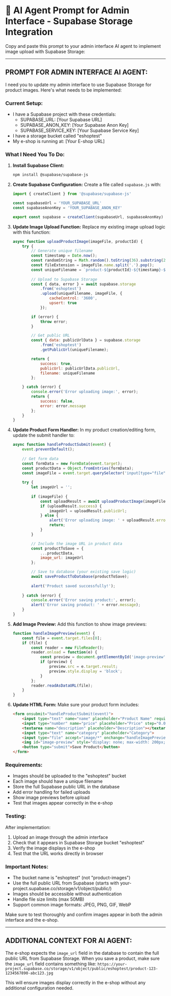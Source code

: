 # 🤖 AI Agent Prompt for Admin Interface - Supabase Storage Integration

Copy and paste this prompt to your admin interface AI agent to implement image upload with Supabase Storage:

---

## PROMPT FOR ADMIN INTERFACE AI AGENT:

I need you to update my admin interface to use Supabase Storage for product images. Here's what needs to be implemented:

### Current Setup:
- I have a Supabase project with these credentials:
  - SUPABASE_URL: [Your Supabase URL]
  - SUPABASE_ANON_KEY: [Your Supabase Anon Key]
  - SUPABASE_SERVICE_KEY: [Your Supabase Service Key]
- I have a storage bucket called "eshoptest" 
- My e-shop is running at: [Your E-shop URL]

### What I Need You To Do:

1. **Install Supabase Client:**
   ```bash
   npm install @supabase/supabase-js
   ```

2. **Create Supabase Configuration:**
   Create a file called `supabase.js` with:
   ```javascript
   import { createClient } from '@supabase/supabase-js'

   const supabaseUrl = 'YOUR_SUPABASE_URL'
   const supabaseAnonKey = 'YOUR_SUPABASE_ANON_KEY'

   export const supabase = createClient(supabaseUrl, supabaseAnonKey)
   ```

3. **Update Image Upload Function:**
   Replace my existing image upload logic with this function:
   ```javascript
   async function uploadProductImage(imageFile, productId) {
       try {
           // Generate unique filename
           const timestamp = Date.now();
           const randomString = Math.random().toString(36).substring(2);
           const fileExtension = imageFile.name.split('.').pop();
           const uniqueFilename = `product-${productId}-${timestamp}-${randomString}.${fileExtension}`;
           
           // Upload to Supabase Storage
           const { data, error } = await supabase.storage
               .from('eshoptest')
               .upload(uniqueFilename, imageFile, {
                   cacheControl: '3600',
                   upsert: true
               });

           if (error) {
               throw error;
           }

           // Get public URL
           const { data: publicUrlData } = supabase.storage
               .from('eshoptest')
               .getPublicUrl(uniqueFilename);

           return {
               success: true,
               publicUrl: publicUrlData.publicUrl,
               filename: uniqueFilename
           };

       } catch (error) {
           console.error('Error uploading image:', error);
           return {
               success: false,
               error: error.message
           };
       }
   }
   ```

4. **Update Product Form Handler:**
   In my product creation/editing form, update the submit handler to:
   ```javascript
   async function handleProductSubmit(event) {
       event.preventDefault();
       
       // Get form data
       const formData = new FormData(event.target);
       const productData = Object.fromEntries(formData);
       const imageFile = event.target.querySelector('input[type="file"]').files[0];
       
       try {
           let imageUrl = '';
           
           if (imageFile) {
               const uploadResult = await uploadProductImage(imageFile, productData.id || 'new');
               if (uploadResult.success) {
                   imageUrl = uploadResult.publicUrl;
               } else {
                   alert('Error uploading image: ' + uploadResult.error);
                   return;
               }
           }

           // Include the image URL in product data
           const productToSave = {
               ...productData,
               image_url: imageUrl
           };

           // Save to database (your existing save logic)
           await saveProductToDatabase(productToSave);
           
           alert('Product saved successfully!');
           
       } catch (error) {
           console.error('Error saving product:', error);
           alert('Error saving product: ' + error.message);
       }
   }
   ```

5. **Add Image Preview:**
   Add this function to show image previews:
   ```javascript
   function handleImagePreview(event) {
       const file = event.target.files[0];
       if (file) {
           const reader = new FileReader();
           reader.onload = function(e) {
               const preview = document.getElementById('image-preview');
               if (preview) {
                   preview.src = e.target.result;
                   preview.style.display = 'block';
               }
           };
           reader.readAsDataURL(file);
       }
   }
   ```

6. **Update HTML Form:**
   Make sure your product form includes:
   ```html
   <form onsubmit="handleProductSubmit(event)">
       <input type="text" name="name" placeholder="Product Name" required>
       <input type="number" name="price" placeholder="Price" step="0.01" required>
       <textarea name="description" placeholder="Description"></textarea>
       <input type="text" name="category" placeholder="Category">
       <input type="file" accept="image/*" onchange="handleImagePreview(event)">
       <img id="image-preview" style="display: none; max-width: 200px; margin: 10px 0;">
       <button type="submit">Save Product</button>
   </form>
   ```

### Requirements:
- Images should be uploaded to the "eshoptest" bucket
- Each image should have a unique filename
- Store the full Supabase public URL in the database
- Add error handling for failed uploads
- Show image previews before upload
- Test that images appear correctly in the e-shop

### Testing:
After implementation:
1. Upload an image through the admin interface
2. Check that it appears in Supabase Storage bucket "eshoptest"
3. Verify the image displays in the e-shop
4. Test that the URL works directly in browser

### Important Notes:
- The bucket name is "eshoptest" (not "product-images")
- Use the full public URL from Supabase (starts with your-project.supabase.co/storage/v1/object/public/)
- Images should be accessible without authentication
- Handle file size limits (max 50MB)
- Support common image formats: JPEG, PNG, GIF, WebP

Make sure to test thoroughly and confirm images appear in both the admin interface and the e-shop.

---

## ADDITIONAL CONTEXT FOR AI AGENT:

The e-shop expects the `image_url` field in the database to contain the full public URL from Supabase Storage. When you save a product, make sure the `image_url` field contains something like:
`https://your-project.supabase.co/storage/v1/object/public/eshoptest/product-123-1234567890-abc123.jpg`

This will ensure images display correctly in the e-shop without any additional configuration needed.